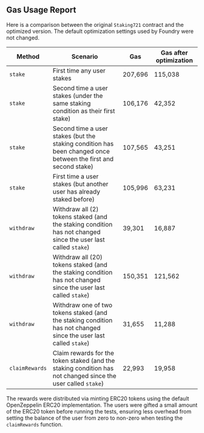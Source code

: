 ## Gas Usage Report

Here is a comparison between the original `Staking721` contract and the optimized version. The default optimization
settings used by Foundry were not changed.

| Method | Scenario | Gas | Gas after optimization
| ------------- | ------------- | ------------- | ------------- |
| `stake` | First time any user stakes | 207,696 | 115,038 |
| `stake` | Second time a user stakes (under the same staking condition as their first stake) | 106,176 | 42,352 |
| `stake` | Second time a user stakes (but the staking condition has been changed once between the first and second stake) | 107,565 | 43,251  |
| `stake` | First time a user stakes (but another user has already staked before) | 105,996 | 63,231  |
| `withdraw` | Withdraw all (2) tokens staked (and the staking condition has not changed since the user last called `stake`) | 39,301 | 16,887 |
| `withdraw` | Withdraw all (20) tokens staked (and the staking condition has not changed since the user last called `stake`) | 150,351 | 121,562 |
| `withdraw` | Withdraw one of two tokens staked (and the staking condition has not changed since the user last called `stake`) | 31,655 | 11,288 |
| `claimRewards` | Claim rewards for the token staked (and the staking condition has not changed since the user called `stake`) | 22,993 | 19,958 |

The rewards were distributed via minting ERC20 tokens using the default OpenZeppelin ERC20 implementation. The users
were gifted a small amount of the ERC20 token before running the tests, ensuring less overhead from setting the balance
of the user from zero to non-zero when testing the `claimRewards` function.
